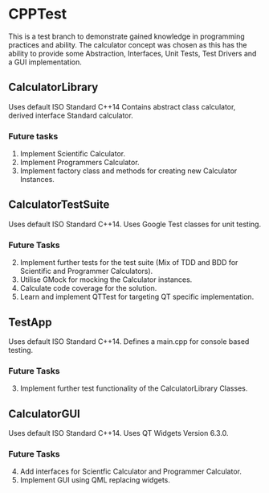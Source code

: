 # CPPTest
This is a test branch to demonstrate gained knowledge in programming practices and ability.
The calculator concept was chosen as this has the ability to provide some Abstraction, Interfaces,
Unit Tests, Test Drivers and a GUI implementation.

## CalculatorLibrary
Uses default ISO Standard C++14
Contains abstract class calculator, derived interface Standard calculator.

### Future tasks

1. Implement Scientific Calculator.
2. Implement Programmers Calculator.
3. Implement factory class and methods for creating new Calculator Instances.

## CalculatorTestSuite
Uses default ISO Standard C++14.
Uses Google Test classes for unit testing.

### Future Tasks

2. Implement further tests for the test suite (Mix of TDD and BDD for Scientific and Programmer Calculators).
2. Utilise GMock for mocking the Calculator instances.
2. Calculate code coverage for the solution.
2. Learn and implement QTTest for targeting QT specific implementation.

## TestApp
Uses default ISO Standard C++14.
Defines a main.cpp for console based testing.

### Future Tasks

3. Implement further test functionality of the CalculatorLibrary Classes.

## CalculatorGUI
Uses default ISO Standard C++14.
Uses QT Widgets Version 6.3.0.

### Future Tasks

4. Add interfaces for Scientfic Calculator and Programmer Calculator.
4. Implement GUI using QML replacing widgets.
 
